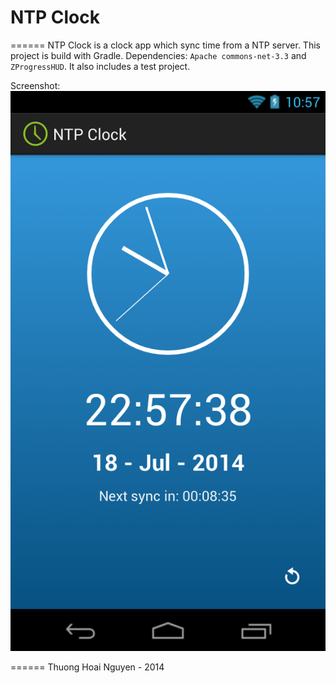 # NTP Clock
======
NTP Clock is a clock app which sync time from a NTP server. This project is build with Gradle. Dependencies: `Apache commons-net-3.3` and `ZProgressHUD`. It also includes a test project.

Screenshot:
![alt text](https://github.com/zelic91/ntpclock-gt/blob/master/screenshot.png "NTP Clock screenshot")

======
Thuong Hoai Nguyen - 2014


